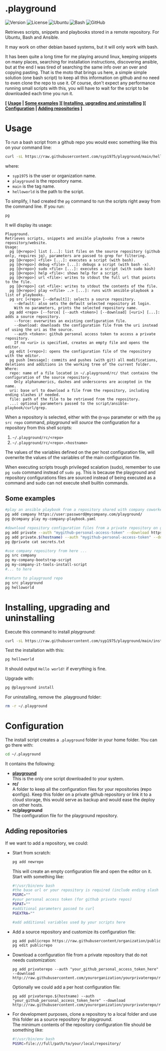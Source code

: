 # .playground
![Version](https://img.shields.io/github/v/release/syp1975/playground?include_prereleases&style=for-the-badge&label=)
![License](https://img.shields.io/github/license/syp1975/playground?color=gray&style=for-the-badge&label=)
![Ubuntu](https://img.shields.io/badge/Ubuntu-E95420?style=for-the-badge&logo=ubuntu&logoColor=white)
![Bash](https://img.shields.io/badge/Bash-%23121011.svg?style=for-the-badge&logo=gnu-bash&logoColor=white)
![GitHub](https://img.shields.io/badge/github-%23121011.svg?style=for-the-badge&logo=github&logoColor=white)

Retrieves scripts, snippets and playbooks stored in a remote repository. For Ubuntu, Bash and Ansible.

It may work on other debian based systems, but it will only work with bash.

It has been quite a long time for me playing around linux, keeping snippets on many places, searching for installation instructions, discovering ansible,
but at the end I was tired of searching the same info over an over and copying pasting.
That is the moto that brings us here, a simple simple solution (one bash script) to keep all this information on github and no need to even clone the repo to use it.
Of course, don't expect any performance running small scripts with this, you will have to wait for the script to be downloaded each time you run it.

**\[ [Usage](#usage) | [Some examples](#some-examples) \]\[ [Installing, upgrading and uninstalling](#installing-upgrading-and-uninstalling) \]\[ [Configuration](#configuration) | [Adding repositories](#adding-repositories) ]**

# Usage
To run a bash script from a github repo you would exec something like this on your command line:
```sh
curl -sL https://raw.githubusercontent.com/syp1975/playground/main/helloworld | bash
```

where:
* ``syp1975`` is the user or organization name.
* ``playground`` is the repository name.
* ``main`` is the tag name.
* ``helloworld`` is the path to the script.

To simplify, I had created the ``pg`` command to run the scripts right away from the command line. If you run:
```sh
pg
```
It will display its usage:
```
Playground.
Retrieves scripts, snippets and ansible playbooks from a remote repository/website.
Usage:
  pg [@<repo>] list [...]: list files on the source repository (github only, requires jq), parameters are passed to grep for filtering.
  pg [@<repo>] <file> [...]: executes a script (with bash).
  pg [@<repo>] debug <file> [...]: debugs a script (with bash -x).
  pg [@<repo>} sudo <file> [...]: executes a script (with sudo bash)
  pg [@<repo>] help <file>: shows help for a script.
  pg [@<repo>] url <file>: writes to stdout the full url that points to the file.
  pg [@<repo>] cat <file>: writes to stdout the contents of the file.
  pg [@<repo>] play <<file> ..> [...]: runs with ansible-playbook a list of playbooks.
  pg src [<repo> [--default]]: selects a source repository.
    --default: also sets the default selected repository at login.
    With no parameters, prints the selected repository name.
  pg add <repo> [--force] [--auth <token>] [--download] [<uri>] [...]: adds a source repository.
    --force: overwrites an existing configuration file.
    --download: downloads the configuration file from the uri instead of using the uri as the source.
    --auth <token>: github personal access token to access a private repository.
    If no <uri> is specified, creates an empty file and opens the editor.
  pg edit [<repo>]: opens the configuration file of the repository with the editor.
  pg push [message]: commits and pushes (with git) all modifications, deletions and additions in the working tree of the current folder.
Where:
  repo: name of a file located in ~/.playground/rc/ that contains the configuration of the source repository.
    Only alphanumerics, dashes and underscores are accepted in the name.
  uri: base url to download a file from the repository, including ending slashes if needed.
  file: path of the file to be retrieved from the repository.
  ...: optional parameters passed to the script/ansible-playbook/curl/grep.
```

When a repository is selected, either with the ``@repo`` parameter or with the ``pg src repo`` command, *playground* will *source* the configuration for a repository from this shell scripts:
1. ``~/.playground/rc/<repo>``
2. ``~/.playground/rc/<repo>.<hostname>``

The values of the variables defined on the per host configuration file, will overwrite the values of the variables of the main configuration file.

When executing scripts trough privileged scalation (sudo), remember to use ``pg sudo`` command instead of ``sudo pg``.
This is because the playground and repository configurations files are sourced instead of being executed as a command and sudo can not execute shell builtin commands.

## Some examples
```sh
#play an ansible playbook from a repository shared with company coworkers that has basic http authentication:
pg add company https://user:password@mycompany.com/playground/
pg @company play my-company-playbook.yaml

#download repository configuration files from a private repository on github:
pg add private --auth "mygithub-personal-access-token" --download https://raw.githubusercontent.com/myuser/myprivaterepo/mytag/rc/private
pg add private.$(hostname) --auth "mygithub-personal-access-token" --download https://raw.githubusercontent.com/myuser/myprivaterepo/mytag/rc/private.$hostname
pg @private cat secrets.txt

#use company repository from here ...
pg src company
pg my-company-bootstrap-script
pg my-company-it-tools-install-script
#... to here

#return to playground repo
pg src playground
pg helloworld
```

# Installing, upgrading and uninstalling
Execute this command to install *playground*:
```sh
curl -sL https://raw.githubusercontent.com/syp1975/playground/main/install | bash
```

Test the installation with this:
```sh
pg helloworld
```
It should output ``Hello world!`` if everything is fine.

Upgrade with:
```sh
pg @playground install
```

For uninstalling, remove the .playground folder:
```sh
rm -r ~/.playground
```

# Configuration
The install script creates a ``.playground`` folder in your home folder. You can go there with:
```sh
cd ~/.playground
```

It contains the following:
* **[playground](https://raw.githubusercontent.com/syp1975/playground/main/playground)**<br>
  This is the only one script downloaded to your system.
* **rc/**<br>
  A folder to keep all the configuration files for your repositories (**r**epo **c**onfigs).
  Keep this folder on a private github repository or link it to a cloud storage,
  this would serve as backup and would ease the deploy on other hosts.
* **rc/playground**<br>
  The configuration file for the playground repository.
  
## Adding repositories
If we want to add a repository, we could:
* Start from scratch:
  ```sh
  pg add newrepo
  ```
  This will create an empty configuration file and open the editor on it. Start with something like:
  ```sh
  #!/usr/bin/env bash
  #the base url or your repository is required (include ending slash if required)
  PGSRC=""
  #your personal access token (for github private repos)
  PGPAT=""
  #additional parameters passed to curl
  PGEXTRA=""

  #add additional variables used by your scripts here
  ```
* Add a source repository and customize its configuration file:
  ```sh
  pg add publicrepo https://raw.githubusercontent/organization/publicrepo/
  pg edit publicrepo
  ```
* Download a configuration file from a private repository that do not needs customization:
  ```
  pg add privaterepo --auth "your_github_personal_access_token_here" --download http://raw.githubusercontent.com/yourorganization/yourprivaterepo/rc/privaterepo
  ```
  Optionally we could add a per host configuration file:
  ```
  pg add privaterepo.$(hostname) --auth "your_github_personal_access_token_here" --download http://raw.githubusercontent.com/yourorganization/yourprivaterepo/rc/privaterepo.$(hostname)
  ```
* For development purposes, clone a repository to a local folder and use this folder as a source repository for *playground*.<br>
  The minimum contents of the repository configuration file should be something like:
  ```sh
  #!/usr/bin/env bash
  PGSRC=file:///full/path/to/your/local/repository/
  ```

